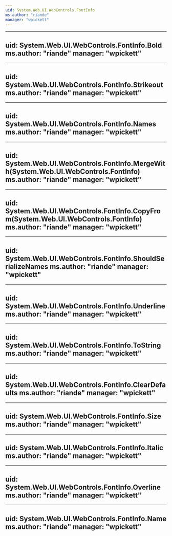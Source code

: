 ```yaml
---
uid: System.Web.UI.WebControls.FontInfo
ms.author: "riande"
manager: "wpickett"
---
```


---
uid: System.Web.UI.WebControls.FontInfo.Bold
ms.author: "riande"
manager: "wpickett"
---

---
uid: System.Web.UI.WebControls.FontInfo.Strikeout
ms.author: "riande"
manager: "wpickett"
---

---
uid: System.Web.UI.WebControls.FontInfo.Names
ms.author: "riande"
manager: "wpickett"
---

---
uid: System.Web.UI.WebControls.FontInfo.MergeWith(System.Web.UI.WebControls.FontInfo)
ms.author: "riande"
manager: "wpickett"
---

---
uid: System.Web.UI.WebControls.FontInfo.CopyFrom(System.Web.UI.WebControls.FontInfo)
ms.author: "riande"
manager: "wpickett"
---

---
uid: System.Web.UI.WebControls.FontInfo.ShouldSerializeNames
ms.author: "riande"
manager: "wpickett"
---

---
uid: System.Web.UI.WebControls.FontInfo.Underline
ms.author: "riande"
manager: "wpickett"
---

---
uid: System.Web.UI.WebControls.FontInfo.ToString
ms.author: "riande"
manager: "wpickett"
---

---
uid: System.Web.UI.WebControls.FontInfo.ClearDefaults
ms.author: "riande"
manager: "wpickett"
---

---
uid: System.Web.UI.WebControls.FontInfo.Size
ms.author: "riande"
manager: "wpickett"
---

---
uid: System.Web.UI.WebControls.FontInfo.Italic
ms.author: "riande"
manager: "wpickett"
---

---
uid: System.Web.UI.WebControls.FontInfo.Overline
ms.author: "riande"
manager: "wpickett"
---

---
uid: System.Web.UI.WebControls.FontInfo.Name
ms.author: "riande"
manager: "wpickett"
---
